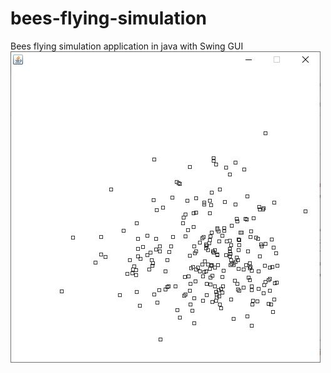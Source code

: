 # bees-flying-simulation
Bees flying simulation application in java with Swing GUI
![Screenshot](pic1.jpg)
